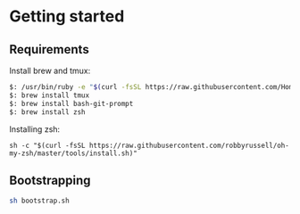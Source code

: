 # Getting started

## Requirements

Install brew and tmux:

```bash
$: /usr/bin/ruby -e "$(curl -fsSL https://raw.githubusercontent.com/Homebrew/install/master/install)"
$: brew install tmux
$: brew install bash-git-prompt
$: brew install zsh
```

Installing zsh:

```
sh -c "$(curl -fsSL https://raw.githubusercontent.com/robbyrussell/oh-my-zsh/master/tools/install.sh)"
```

## Bootstrapping

```bash
sh bootstrap.sh
```